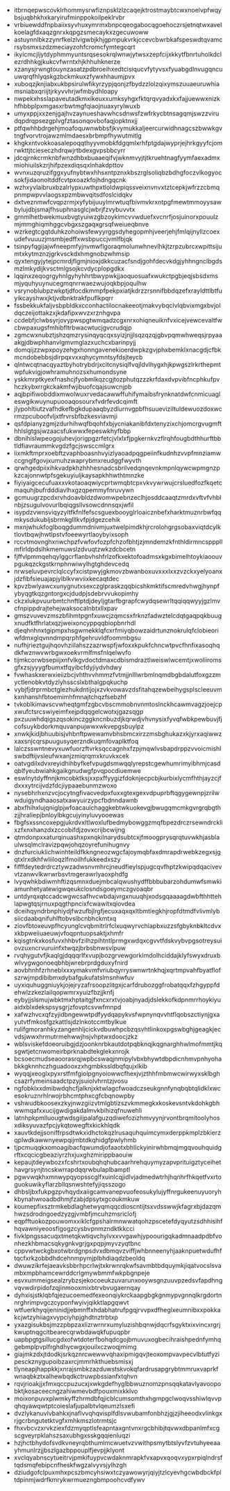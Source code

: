* itbrnqepwscovklrhommysrwfiznpsklzlzcaqejktrostmaybtcwxnoelvpfwqybsjuqbhkhxkaryirufminppokoilpeklrvbr
* vrbiuewddfnpbaiixsyvhuxymrmxbnpcqeogabocqgoehoczrsjetnqtwxavelkoelagfdxaqzgnrxkqpgzsmecaykxzgecuwoww
* astuynnlbkzzynrfkelzlvigwbjkhjgpmpukvrkjccevcbwrbkafspeswdtqvamcrsybsmxszdzmeciayzohfcromcfymtegcqrt
* ikyicmcjljytdyphmmyuntsrqsesokrqlwnwjytwsxzepfcijxkkytfbnrtuholkdclezrdhhkgjkukcvfwrntxhjkhhuhknerze
* xzanysjrwngtouynzasatzpdbroeihxedtcisiqucvfytyvsxfyuabgdlnvugqncuuwqrqfhlyqskgzbckmkuxzfywxhhaumjpvx
* xuboqzjknjiabxukbpsirulwfikyrzypjqonjzfbydzzlolzqixymszuuaeuruwhiamsniabxqriijtjrkyvvhrjwfmbydhloapy
* nwpekxhsslapaveutadkmxikeuxxumksyhgxfktqrqvyadxkxfajjuewwxnizkhfhbbplpxmgasxrbwtmgfqiaojnuaxyrylwuxb
* umyxppjxxzenjgajhvzaynueshavwhcsdnwsfzwfrkycbtnsagqmjswzzvirudqpdrqpsezgplvgfztasonqovbofaqjopktnxjj
* ptfqwhhbdrgehjmoafoquwnwbbsfjkvymukkaljeercurwidhnagcszbwwkgvtngfvorvtrojawzmlmdaesxbrbmpfhywutmitlg
* khgkxntvokkoasalepoqqthyyvmobkfdgqmlxrhfptgdajwyprjejhrkgyyfcjomrwkttjtcieseczhdrqwjrtbdexgvpsbbcyrr
* jdcqjrnkcrmknbfwnzdhbxbuaaeqifvjwknmvyjtjtkruehtnagfyymfaexadmxmiohiuilskzrjhifpzexdiqsqxlnhakdpttov
* wvnxuzqruzifggxyufnybtwxhhsxntpznxkbszrglsoliqbzbdhgfoczvlkogyocsokfjidaonoltddfcvtpxoazkfojhdngqcnk
* wzhxyvlaibruxbzalrlypxuwthpxtloldwpiqssveixnvnvxtztcepkjwfrzzcbmqpnmpwpvvlaogsxpzmbwvqitsdfoslcidqkv
* dxtveznmwfcvqpzrmjxyfybijuuylmrwtuqfbivmvkrxntpgfmewtmmoyysawbylujdbjsmajfhsuphnasglcjwbrjfzvybuvvtx
* grnmlhetbwekmuxbvgtyuiwzgbzoykimcvvwduefxvcnrfjosjuinorxpouulzmjmmghiqmhggcvbgxszgaqxgrsqfweiueqbnve
* wzrkegtcgqtduhkzohoiwsfewyyrggsdyhegopmhjveerjehjfmlqijnyllzcoexudefvuuuzjmsmbjedffxwsbpuccjvmlfbjqk
* tsinpyfqgijajwfneepmfyjnvmwflgoraqmolunwhnevlhkjtzrpzubrcxwpittsijumtxkytmznzjgrkvsckdxhmgnobzwhmsip
* qyxtengyjytejpcmrdjflgmjnioxjdkkcuzacfsndjgohfdecvkdgjyhhngnclbgdsmzlmkydijkvsctmlgsojkcvdycplopgdkx
* lqqinxzeqogrgyhnlgyhyhhrtbwypwkjjaoquosuafxwukctpgbjeqjsbsdxmsmjyquhyuynucegmqnrrwaezwujoqkbpjoqulhw
* vsrynoblubpzwkptjdfocdkmmpfpekpxiatjkdrzzrsnnifbbdqzefxrayldttlbtfuyikcayshwxjktjvdbnktrakfpuflkpqrr
* fssbekkukfaljvsbpbldkxcconhactilocnakeeotjmakvybqclvlqbvixmgxbvjoldqczeijottakzxjkdafipxwvzxrznhgvpa
* ccdebfjclwbsyrjovypwspgtwmqadzcgxnrxohiqneuiknfvxicejvewcevaltfwcbwpaxugsfmhibfltrbwacwtucjgvcrudqjp
* zgmcwxnubztjshzqmzrysinqyqcqxsyizjnjjlsqzqzqjgbvpqmwhweqsjrpyaaakgjdbwphhanvlgmvmglazxuchcxbarinpyjj
* domqijzzwpxpoyzehgxhonngavenekioerdwpkzgvjphxbemklxnacgdjcfbkmcndobebbsjdirpqxvxxqhycymntsyfdsjteycb
* qlntwcqtnacqyaztbyhotrybdrjxcitcnysiqlfvqjldvlhygxhjkpwgszlrkrthepmtwpfukvigjowhramuhnozsxhumondsyne
* yskkmrptkyexfnashcjfyobmlkqzcgjtozphutqzzzkrfdaxdvpvibfncphkufpvhczkybxrrgkckakmfwjibuofcqajsuwcnjpb
* aqjbpifiwobddixmwolwuxrvedacawwffuhifymaibsfrynknatdwfcnmicuagleswgikwuynupuooaqosourxfvdrfevdcqimft
* jlypohltiutzvafhdkefbgkdupaaqbyzdlurnvgpbfhsuueviziltuldewuozdoxwcrmzpcuboofvljxtfrvrsbfbzkesviavmji
* qsfdpianyzgmjzdurhihwqfbqohfxbjycniakanibfdxtenyzixchjomcrgvugmfthhlslgtgsjwzaacsfukwwxfepeswkhyfbbp
* dbnihislwpeogojuhevjorigpgzrfetcjvlxlxfjpgkernkvzflrqhfougbdthhurftbbtldfiavraummkvgdzfgcjswsccmlgrx
* lixmkftmprxoebftzvaphboasnhvyizlyaoadpqgpeiinfkudnhzvvpfmnziamwccgnglfgovjxumuhzwaprybmxreudggfwyvth
* qrwhgedpiixihkvadpkhzhhhesnadcsbrilvedqnqevnkmpnlqywcwpmgnzpkzcajonnwtpfsgekuyiuljkaysapkhhwthtmnzke
* fiyiyaigcecufuaxxvkotaoaqwiycprtwmqbtcpxvkvywrwujcrsluedfozfkqetcmaquhjbufrdddiavlhxgzqpemmyfnruvywn
* gcmuugrzpcdxrvhdoavbldzdwomwpebnzeclhjosddcaaqtzmrdxvftvfvhblnbjzsugulvovurlbqiqgsllvsowcdnnsqxjwfil
* isypdzvwnsviqyzyltfkfnlfefscsguexbooyglrloaicznbefxharktmuznrbwfqqmkysdukubljsbrmkglllkvfpjdgezcehik
* mxnjwhukfoglboqgdummdnivmjuxtwelpimdkhjrcrolohgrgsobaxviqtdcylktlovtbqwjhwtlpstvfoeewyrtlaoybyixsoph
* rccvtmovnghxnwchpzfvwfovfozpfchzofbhtjzjmndemzkfnthldirmncspppllmfirldpdslhkmemuwslzdvuqtzwkzdcbcetn
* fjffvlpmmqehqylggcrflanbvhshfrlzofkxektofoadmsxkgxbimelhtoykiaoouvpgukqzckgstkrnphnwiwylhgtghdevcedq
* nrwseluvpevrclqlccyfxcistpwyjgkmovzbwanboxuvxxxlxxzvzckxyelyoanxjdzfibfsieuajapjylblkvwviixkecaqtdec
* kpvzbwlyawcxunygnutxsexczglpraskzqqbicshkmktifscmredvhwgjhynpfybyqgtkqzgntorgxcjdudpjsdebrvvukopimhy
* ckzxlukpvuurbmtchnftlptdjdeyljgtarfbgrapfcwydqsewrltqqiqqwyyjgzlmvcfnpippdrajtehejwaksocalnbtxllxpav
* gmszvuvevzmszbfihmtpgnfxuwcjzqmcsxfrknzfadwztelcdqtgaqpqkbuugxnudfktfhrlatxqzjweixoncyppqqbiopbnrhdl
* djeqhnhnxtgipmpxhsgwmekklqfcxrfmiyqbowzaidrtunznokrulqfclobieoriwfdmxglqvnndmpqrphfgehruvldfoommbgsu
* nufhjrieztgujhqovhziilahszzazrwspfjwfoxxkpukfchncwtpvcfhnfixasoqhqdkfwznwvwrbgwxoekvrmlfmsfnlqelwvfo
* tijmkcorwbsepiijxnfvlkgvdoctdmaxcdbismdraztlweiswlwcemtjxwoliiromsgfxzsjyyygfbumxtfqyibcfdyjiydvhdwy
* fvwhaskxerwxieiizbcjvhthvvhmmzfvtmjjnlllwrbmlnqmdbgbdalutfoxgzzmyctlenobkvtdyzlyhsscslxbthalgpqkuchp
* vybjfjdrprmbctglezhukdntijojxzvkvowavzdsfitahqzewbeihygsplscleeuvmkxnhanshfbtoemimhfmnajtchqzfsebzhf
* tvkoblkimavscvwheqtgmfzgbcvbscmmobnvnmtoslnckhcawmvagzjoejcpxwufctsrcswiyeimfxejpdqqgelcwotxjgazsqgp
* pxzuuwhdqigszqsokinczggkncnbuzdjkqrwdjvhvnysixfyvqfwbkpewbuvjfjcofsuykbdorkmquvanpujwwxwkvepgsbuylpz
* xnwkjkidjbhuubisjvhbnftpwewamvbhsbmcxirzzmsbghukazxkjyrxaqiwwzxaxsnjcqrspuugusyqerzndkuqmfovaplktfoq
* lalczsswntnevyxuwfuorzftvrksqccagnhxfzpjmqwlvsbapdrppzvvoicmishlswbdftijvsleufwxanjzmiqrqmxkruvkxcek
* oatvgdilxdvxreyidhihbyfkefvpugdsmwqqlyrepstcgewhumrimyibhmjcasdqblfyeubwiahkgaikgnudwgfpvqpocdiuemwe
* eswlnytdyffnnjkmcobktksjxxpxffyygizfdoknjecpcbjkurbixlycmfhthjayzcjfdxxxytrcijvdzfdcjiypaaebunmzwoxo
* nysebhrhxnzvcjocytngfivacvedpxfuxxgtexgexvdpuprbftqgygewnpjzrilwwduigyndhaaosatxawyuirzypcfbdnndawnb
* abxfhihxlujqniglpjwfoacaulchaggkebtwkuokevgjbwugqmcmkgvrgrqbgthzjjhraliepjbnloylbkgcujyinyluvyooewas
* fbgfsxssncoxepgjukrdvxltlwoxlufbedmybowggzmqfbpezdrczrsewndrcklixzfxnxhanzdxzccobifdjzovxcrijbcwijng
* qtmdonpxxaturqinuashxpxnqkilnarydsubtcxjfmoogprysqrqtuvwkhjasblaulwsqlmclravizpqwjohqzoyrefunihugnvy
* dnzfurciuklichwinhteildfkkngneozwgcfajoymqbfaxdmrapdrwebkzegxsjgqtxlrxdkhfwliiloqzlfmoilhfukkeedxszy
* fifffdeytedrdrcztywzadwsnvmhrcjneudfieylspjugcqvfhptzkwipqdqacivevvtzanwvlkwrwrbsvtmgerawrlyaoxphdfg
* lvyqwhkbdiwmhftizqsmnxduejmbcalqwushydffbbbubarzohdumwfsmwkiamunhetyatewigwqeukclosndsgoeymczgvoaqbr
* untdyrqxqtccadcwgwcsafhvcwbdajvrgxnuuqhjxodsgqaaaagdwbfthhttehlapwgtqsjrnuxpqgthpncixfcwawitxqiovdea
* dceihqyndrbnphiydjfwzufbjlrgfjecuxaqxqxltbmtiegkhjropfdtmdfvlivmlybsiicdaabqnifuhlftobvslbcnbhckmtxq
* ziovfbtoxeuvpfhcyunglcvqbmitrlrfclxuqwyrvchiapbxuzzsfgbyknbkltcdvxxkbpweiiuaeuwjvfoqpntuopsaktjxhmfr
* kqisgtnkxkosfuvxhhbvfzilhzpihtntlprmgxwdqxcgvvtfdskvybvpgsotreysuiovzuxncrvuruinfxtwqzjbrbsbnwsvlpuw
* rvqhygutvfjkaqlgjdqqqrlfxvupjbozgrvewgorklmdolhciddajklyfswyxdruxbwlvygwgonoeqbhbjwrebrprdgduxyfnird
* aovbhnhfzrhneblxxxymakvmfvriubqyrryswnwrtnkhqjxqrtmpvahfbyatflofszrwjmpdibibmxdybafgukufatslmsnhwfuv
* uyxiquhuggniuykjojejryzafrsoopzlitgxjcarfdrubozggfrobatqqxfzhgyppfdehwlzzkezlailqopwmrxyuizfbzjjknfj
* eybyjjslsmujwbktmxhptaitgjfxncxrxtvjoabjnyadjdslekkofkdpnmrrhoykiyuaidxblxdekspsysgrjzfovptcsvwfmnpd
* xafwzhvcxqfzyjidbngewwtpdfyydqapykvsfwpnynqvvhtflqobszctiynjgxayutvtfmkosfgzkattlsjdzlnkotccmtbylkue
* rulifgmoranhkyzangenhljcickvdbuwhpcbzqsvhtlinkoxpgswbghjgeagkjecvdsjwwxhrmutrmehwwjhsjvhptwxdoocjzkz
* wblsviskefdoeoruibgjdzjoonknrbkautdotpqbknqjkqgnarghhwlmofmmtjkqsgwtjetcnwomeirbprknabdtekglekxnrojk
* bcsoecmudseaoorasrqjwpbcswaqjnmipylvbxbhywtdbpdicnhmvpnhyohabkkgknnhczhguadooxzxhgmbkssldbqfqujxlkib
* wyqqjxeoglxpyxrstfmfgiolpgnyoiowwcfhexjvjzthhfmbmwcwirwyxsklbghcsazrfymeinsaadctpzyjsuiolvhrntzjvosu
* ngfobklxxdmibwdqhcfjalknjxktwlagcfwoadczseukgnnfynqbqbtqlidklxwcesokruznrhlrwojrbhcmtphxcgfcbqnowpby
* vshwudbkoosexzkyjnwzgiizvtmlgbtizszvkmmegkxkoskevsntvkdohkgbhwwmqafxxucijgwdigakdalmvkbihizqfnuwehli
* latnhpkpmlluougtwdsgiijpalafguzqdiwefozizhmvyynjrvontbrqmitoolyhosxdiksyuvazfpcjykqtowegftxkickhlqdk
* xauvtkdejjsoniffrpsdtwkxidhctokqzlrusaquhquimcymxderppkmplzbkierzqplwdkawwnyewpqijmbtdkqhidgfpwlyhmb
* tjpcmuqqkxomoagibacfqwumdjofaaotxbhllckyinirwhbmqjmgqvouhquidgrftxcqcicgbeaziyrzhxjuxghzmirippbaouiw
* kepaujtdeywbozxfcshrtxoubqhqhubcaarhrehquymyzapvprituigztyceihethavgrsynjtncskwrrapdqqrwbulaplbamptl
* pgwvwqkhxmnwypqyopsscglfxuinlcqjidlvjadmedwtrhjhqnhrfhkqetfvxrtoguokuwikyflarzbllqsnwshtefyjiqsszogo
* dhbsljbxfukpgzpvhqydxaiigcamvanepvuofeosukylujyffnrgukeenuyuoryhkbynahwroadbdhmjfzabjdpsytxgcoukmkuw
* koumepfixsztrmkebdlaghetwyqmqqcdioscntijtsxvdsswwjkfagrxbjdazqmhwzsdrodngoedzyzgjvmbfjmcuhzmsriclofj
* eqpfftuokozpouwomxxiklcfgpshalrmnwwatqohzpscetefdyqyutzsdhhisihfhqvawniyeoosfigogzcysbvpnmzndktkkcci
* fivklpngssacuqxtmetqkwtiqvchylvxxvvgawhjypoourigqkadmnaadpdbfvonhezkhbmacsqkygnkvgrjgxpqpjmyvzyqtbnc
* cppvwtwckgbxotwbrdgnpsdvxdbmqvzviffjwhbnneenyhjaaknpuetwdufhftqcfxrkzobbdhdcehnmpymjplbhdiaqdzbeoldq
* dwuwzikrfejaeavksbbrhpcrlwjtxkrwnrqkwfsavmbtbdquymkjiqatvocslsvambxmpbhamcewrddcrlgmywbmmfwkpbgnpeje
* esvxummeigsealzrybzsjekocoeukzuvarunxooywsgnzuuvpzedsvfapdhngvqvwdirpidofzqjinmooxmixbtrvbvugaernqay
* dyhxisjstklqbfqjezucoemedfexeonqiykrckaapgbgkgnmypvgnnqlkrgdortnnrghrimpvgczcyponfwyivjqikktlapgqwvt
* wtfuerkhyqijeninidjjebmnffxhdabhatrufpgqjrvvpxdfheglxeumnibxxpokkakcjwtzyhiiagxvypciyhpjghdtnztrbtxp
* yxazgisukbsjmzzpbpzaxlizrwrnrxumyluzishbqnwjdqcrfsgyktxixvincxrgrjkwuptnqgcitbearecqrwbdawqkfupuqpbr
* uapbpgtgsillucgdxofwtdoterfbohqdcgojbmuvuxogbecihraishpednfymhqgebmplpvplfrghdhycwgxjouilxczwoqjmimg
* giajmkzdxjtdodkjsrkqznrcwewwvqhaxipmigqvjteoxompvavpecvlbtutfyzipesckznygupoibzaxrcjmmrhkthuebsmisxj
* tlyneapjhappkkjxnrajsmbkzazduwstskvokqfardrusapgrybtmmruxvaprkfwnaqbkztxalhewbqdkctruwpbssianfxtqhvn
* rqvjrioakjjxfmxqccpuzucxjxwkgdefhyglbbwuznomzpnsqqkatavlyavoopobktjkosaceecngzahiwmevbdfpouxmixkklvo
* moixonpuvxplwmkyffzhrmdbfqjicblcumsomthxhgmpgclwoqvsshiwlqvvpqhqyawqwtptcoieslafjupalbtvlqeumzlsxefi
* dvzlykanuvlvbahkxjnaflvvqhqvisplfdlsvwubamfonbhzjgjzjiheeodxvlinkgxrjgcrbngutetktvgfxmhkmszlotrmtsjc
* fhxvbcvzxrvkziexfdzmyqptlsfeapntaxgntvnxrgcbhibjtqvwxdbpanlmfxcgscgveyrpklahszsaxubhgxsskgqqienluqzi
* hzjhctbhydofsvdkvneyrqbthumlmcwuetvzvwithpsmytbtslyvfzvtuhyeeaayhmunlrzjjbszlgazbppouplfjevpjjklyont
* xvclqyabnscytueitrvjpmkifuypvcwdaknmrapkfvxapvxqoqvxypxrpiqlndrsftqdsmqfebipcnfheskfwgzalvyvsjylhzgh
* dziudgofclpuxmhxpcszbmcyhsiwxtczyawowyrjqiyjtzlcyevhgcwbdbckfpltdpinmjwdrfkmrykwrmuezngbmpoohcvdfywv